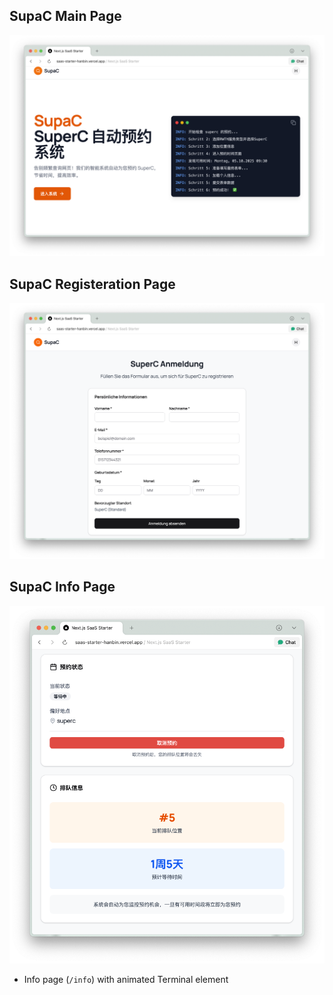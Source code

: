## SupaC Main Page

![SupaC](../../assets/supaC/supaC.png)

## SupaC Registeration Page
![SupaC](../../assets/supaC/registeration.png)


## SupaC Info Page
![SupaC](../../assets/supaC/info.png)
- Info page (`/info`) with animated Terminal element


